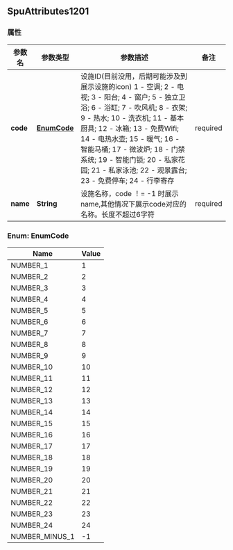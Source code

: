 <a name="SpuAttributes1201"></a>
## SpuAttributes1201
### 属性
参数名 | 参数类型 | 参数描述 | 备注
------------ | ------------- | ------------- | -------------
**code** | [**EnumCode**](#EnumCode) | 设施ID(目前没用，后期可能涉及到展示设施的icon) 1 - 空调; 2 - 电视; 3 - 阳台; 4 - 窗户; 5 - 独立卫浴; 6 - 浴缸; 7 - 吹风机; 8 - 衣架; 9 - 热水; 10 - 洗衣机; 11 - 基本厨具; 12 - 冰箱; 13 - 免费Wifi; 14 - 电热水壶; 15 - 暖气; 16 - 智能马桶; 17 - 微波炉; 18 - 门禁系统; 19 - 智能门锁; 20 - 私家花园; 21 - 私家泳池; 22 - 观景露台; 23 - 免费停车; 24 - 行李寄存  |  required 
**name** | **String** | 设施名称，code ！&#x3D; -1 时展示name,其他情况下展示code对应的名称。长度不超过6字符 |  required 

<a name="EnumCode"></a>
### Enum: EnumCode
Name | Value
---- | -----
NUMBER_1 | 1
NUMBER_2 | 2
NUMBER_3 | 3
NUMBER_4 | 4
NUMBER_5 | 5
NUMBER_6 | 6
NUMBER_7 | 7
NUMBER_8 | 8
NUMBER_9 | 9
NUMBER_10 | 10
NUMBER_11 | 11
NUMBER_12 | 12
NUMBER_13 | 13
NUMBER_14 | 14
NUMBER_15 | 15
NUMBER_16 | 16
NUMBER_17 | 17
NUMBER_18 | 18
NUMBER_19 | 19
NUMBER_20 | 20
NUMBER_21 | 21
NUMBER_22 | 22
NUMBER_23 | 23
NUMBER_24 | 24
NUMBER_MINUS_1 | -1



